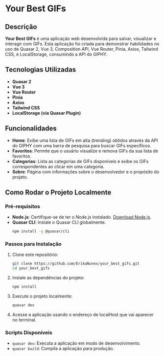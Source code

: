 # Your Best GIFs

## Descrição

**Your Best GIFs** é uma aplicação web desenvolvida para salvar, visualizar e interagir com GIFs. Esta aplicação foi criada para demonstrar habilidades no uso de Quasar 2, Vue 3, Composition API, Vue Router, Pinia, Axios, Tailwind CSS, e LocalStorage, consumindo a API do GIPHY.

## Tecnologias Utilizadas

- **Quasar 2**
- **Vue 3**
- **Vue Router**
- **Pinia**
- **Axios**
- **Tailwind CSS**
- **LocalStorage (via Quasar Plugin)**

## Funcionalidades

- **Home**: Exibe uma lista de GIFs em alta (trending) obtidos através da API do GIPHY com uma barra de pesquisa para buscar GIFs específicos.
- **Favoritos**: Permite que o usuário visualize e remova GIFs da sua lista de favoritos.
- **Categorias**: Lista as categorias de GIFs disponíveis e exibe os GIFs correspondentes ao clicar em uma categoria.
- **Sobre**: Página com informações sobre o desenvolvedor e o propósito do projeto.

## Como Rodar o Projeto Localmente

### Pré-requisitos

- **Node.js**: Certifique-se de ter o Node.js instalado. [Download Node.js](https://nodejs.org/).
- **Quasar CLI**: Instale o Quasar CLI globalmente.
  ```bash
  npm install -g @quasar/cli
  ```

### Passos para Instalação

1. Clone este repositório:

   ```bash
   git clone https://github.com/ErikaNunex/your_best_gifs.git
   cd your_best_gifs
   ```

2. Instale as dependências do projeto:

   ```bash
   npm install
   ```

3. Execute o projeto localmente:

   ```bash
   quasar dev
   ```

4. Acesse a aplicação usando o endereço de localHost que vai aparecer no terminal.

### Scripts Disponíveis

- `quasar dev`: Executa a aplicação em modo de desenvolvimento.
- `quasar build`: Compila a aplicação para produção.
